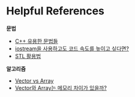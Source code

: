 # Helpful References

**문법**
- [C++ 유용한 문법들](https://www.acmicpc.net/blog/view/106)
- [iostream을 사용하고도 코드 속도를 높이고 싶다면?](https://codenamejy.tistory.com/16)
- [STL 활용법](https://excited-hyun.tistory.com/17)

**알고리즘**
- [Vector vs Array](https://www.geeksforgeeks.org/advantages-of-vector-over-array-in-c/)
- [Vector와 Array는 메모리 차이가 있을까?](https://stackoverflow.com/questions/60825654/memory-usage-for-arrays-and-vectors-64-bit)
